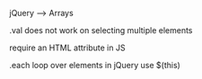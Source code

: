 jQuery --> Arrays

.val does not work on selecting multiple elements

require an HTML attribute in JS

.each 
	loop over elements in jQuery
	use $(this)

